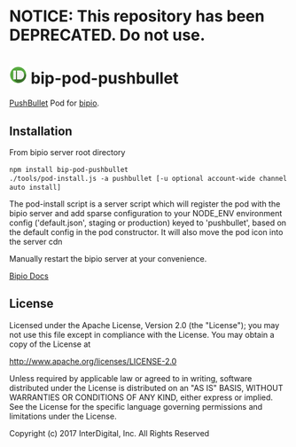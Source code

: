 # **NOTICE:** This repository has been **DEPRECATED**. Do not use.
![pushbullet](pushbullet.png) bip-pod-pushbullet
=======

<a href="https://www.pushbullet.com">PushBullet</a> Pod for [bipio](https://bip.io).

## Installation

From bipio server root directory

    npm install bip-pod-pushbullet
    ./tools/pod-install.js -a pushbullet [-u optional account-wide channel auto install]

The pod-install script is a server script which will register the pod with the bipio server and add sparse
configuration to your NODE_ENV environment config ('default.json', staging or production)
keyed to 'pushbullet', based on the default config in the pod constructor.  It will also move the
pod icon into the server cdn

Manually restart the bipio server at your convenience.

[Bipio Docs](https://bip.io/docs/pods/pushbullet)

## License

Licensed under the Apache License, Version 2.0 (the "License"); you may not use this file except in compliance with the License. You may obtain a copy of the License at

http://www.apache.org/licenses/LICENSE-2.0

Unless required by applicable law or agreed to in writing, software distributed under the License is distributed on an "AS IS" BASIS, WITHOUT WARRANTIES OR CONDITIONS OF ANY KIND, either express or implied. See the License for the specific language governing permissions and limitations under the License.


Copyright (c) 2017 InterDigital, Inc. All Rights Reserved
